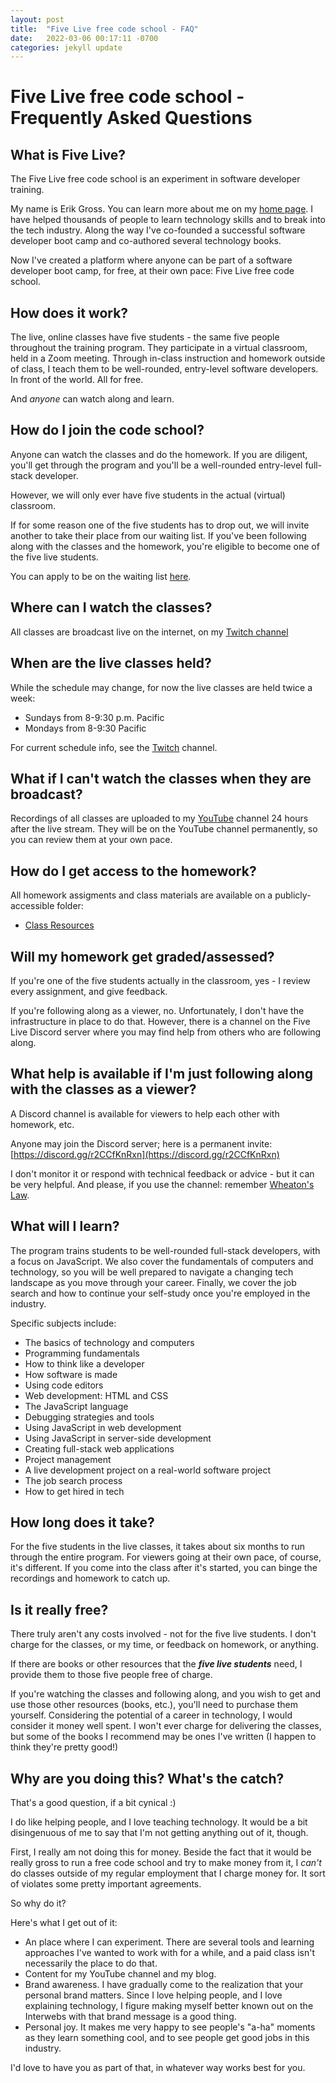 ```yaml
---
layout: post
title:  "Five Live free code school - FAQ"
date:   2022-03-06 00:17:11 -0700
categories: jekyll update
---
```


# Five Live free code school - Frequently Asked Questions

## What is Five Live?
The Five Live free code school is an experiment in software developer training. 

My name is Erik Gross. You can learn more about me on my [home page](https://erikdavidtech.com/). I have helped thousands of people to learn technology skills and to break into the tech industry. Along the way I've co-founded a successful software developer boot camp and co-authored several technology books.

Now I've created a platform where anyone can be part of a software developer boot camp, for free, at their own pace: Five Live free code school.

## How does it work?
The live, online classes have five students - the same five people throughout the training program. They participate in a virtual classroom, held in a Zoom meeting. Through in-class instruction and homework outside of class, I teach them to be well-rounded, entry-level software developers. In front of the world. All for free.

And _anyone_ can watch along and learn.

## How do I join the code school?
Anyone can watch the classes and do the homework. If you are diligent, you'll get through the program and you'll be a well-rounded entry-level full-stack developer.

However, we will only ever have five students in the actual (virtual) classroom.

If for some reason one of the five students has to drop out, we will invite another to take their place from our waiting list.  If you've been following along with the classes and the homework, you're eligible to become one of the five live students.

You can apply to be on the waiting list [here](https://forms.gle/gRVZqbuwtYd9A66YA).

## Where can I watch the classes?
All classes are broadcast live on the internet, on my [Twitch channel](https://www.twitch.tv/erik_gross)

## When are the live classes held?
While the schedule may change, for now the live classes are held twice a week:
- Sundays from 8-9:30 p.m. Pacific 
- Mondays from 8-9:30 Pacific

For current schedule info, see the [Twitch](https://www.twitch.tv/erik_gross) channel.

## What if I can't watch the classes when they are broadcast?
Recordings of all classes are uploaded to my [YouTube](https://www.youtube.com/channel/UCyJ8Tpn57JR_O2xm28xkvEA) channel 24 hours after the live stream. They will be on the YouTube channel permanently, so you can review them at your own pace.

## How do I get access to the homework?
All homework assigments and class materials are available on a publicly-accessible folder:
- [Class Resources](https://www.dropbox.com/sh/h10opp6yl7izktk/AACMc2H8HnEQjEmKo_7YcuWAa?dl=0)

## Will my homework get graded/assessed?
If you're one of the five students actually in the classroom, yes - I review every assignment, and give feedback. 

If you're following along as a viewer, no. Unfortunately, I don't have the infrastructure in place to do that. However, there is a channel on the Five Live Discord server where you may find help from others who are following along.

## What help is available if I'm just following along with the classes as a viewer?
A Discord channel is available for viewers to help each other with homework, etc. 

Anyone may join the Discord server; here is a permanent invite: [https://discord.gg/r2CCfKnRxn](https://discord.gg/r2CCfKnRxn)

I don't monitor it or respond with technical feedback or advice - but it can be very helpful. And please, if you use the channel: remember [Wheaton's Law](https://twitter.com/wilw/status/5966220832).

## What will I learn?
The program trains students to be well-rounded full-stack developers, with a focus on JavaScript. We also cover the fundamentals of computers and technology, so you will be well prepared to navigate a changing tech landscape as you move through your career. Finally, we cover the job search and how to continue your self-study once you're employed in the industry.

Specific subjects include:
- The basics of technology and computers
- Programming fundamentals
- How to think like a developer
- How software is made
- Using code editors
- Web development: HTML and CSS
- The JavaScript language
- Debugging strategies and tools
- Using JavaScript in web development
- Using JavaScript in server-side development
- Creating full-stack web applications
- Project management
- A live development project on a real-world software project
- The job search process
- How to get hired in tech

## How long does it take?
For the five students in the live classes, it takes about six months to run through the entire program. For viewers going at their own pace, of course, it's different. If you come into the class after it's started, you can binge the recordings and homework to catch up.

## Is it really free?
There truly aren't any costs involved - not for the five live students. I don't charge for the classes, or my time, or feedback on homework, or anything.

If there are books or other resources that the **_five live students_** need, I provide them to those five people free of charge.

If you're watching the classes and following along, and you wish to get and use those other resources (books, etc.), you'll need to purchase them yourself. Considering the potential of a career in technology, I would consider it money well spent. I won't ever charge for delivering the classes, but some of the books I recommend may be ones I've written (I happen to think they're pretty good!)

## Why are you doing this? What's the catch?
That's a good question, if a bit cynical :)

I do like helping people, and I love teaching technology. It would be a bit disingenuous of me to say that I'm not getting anything out of it, though.

First, I really am not doing this for money. Beside the fact that it would be really gross to run a free code school and try to make money from it, I _can't_ do classes outside of my regular employment that I charge money for. It sort of violates some pretty important agreements.

So why do it?

Here's what I get out of it:
- An place where I can experiment. There are several tools and learning approaches I've wanted to work with for a while, and a paid class isn't necessarily the place to do that.
- Content for my YouTube channel and my blog.
- Brand awareness. I have gradually come to the realization that your personal brand matters. Since I love helping people, and I love explaining technology, I figure making myself better known out on the Interwebs with that brand message is a good thing.
- Personal joy. It makes me very happy to see people's "a-ha" moments as they learn something cool, and to see people get good jobs in this industry.

I'd love to have you as part of that, in whatever way works best for you.